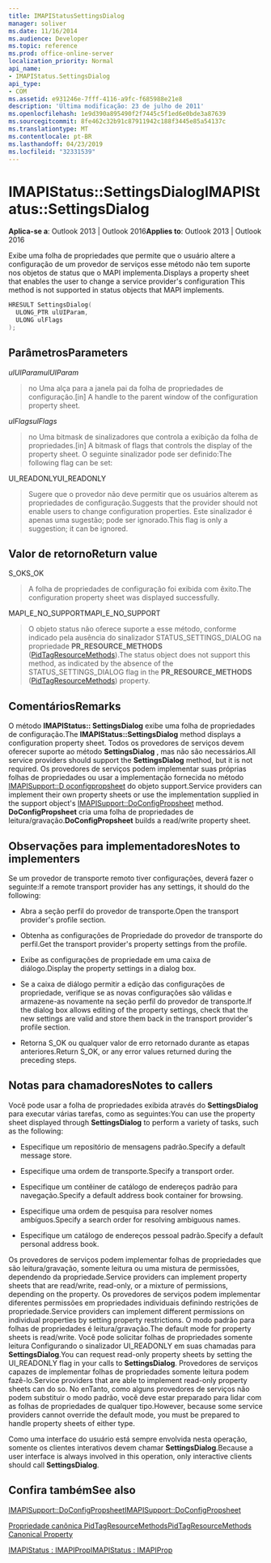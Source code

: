 ```yaml
---
title: IMAPIStatusSettingsDialog
manager: soliver
ms.date: 11/16/2014
ms.audience: Developer
ms.topic: reference
ms.prod: office-online-server
localization_priority: Normal
api_name:
- IMAPIStatus.SettingsDialog
api_type:
- COM
ms.assetid: e931246e-7fff-4116-a9fc-f685988e21e8
description: 'Última modificação: 23 de julho de 2011'
ms.openlocfilehash: 1e9d390a895490f2f7445c5f1ed6e0bde3a87639
ms.sourcegitcommit: 8fe462c32b91c87911942c188f3445e85a54137c
ms.translationtype: MT
ms.contentlocale: pt-BR
ms.lasthandoff: 04/23/2019
ms.locfileid: "32331539"
---
```

# <a name="imapistatussettingsdialog"></a><span data-ttu-id="65571-103">IMAPIStatus::SettingsDialog</span><span class="sxs-lookup"><span data-stu-id="65571-103">IMAPIStatus::SettingsDialog</span></span>

  
  
<span data-ttu-id="65571-104">**Aplica-se a**: Outlook 2013 | Outlook 2016</span><span class="sxs-lookup"><span data-stu-id="65571-104">**Applies to**: Outlook 2013 | Outlook 2016</span></span> 
  
<span data-ttu-id="65571-105">Exibe uma folha de propriedades que permite que o usuário altere a configuração de um provedor de serviços esse método não tem suporte nos objetos de status que o MAPI implementa.</span><span class="sxs-lookup"><span data-stu-id="65571-105">Displays a property sheet that enables the user to change a service provider's configuration This method is not supported in status objects that MAPI implements.</span></span>
  
```cpp
HRESULT SettingsDialog(
  ULONG_PTR ulUIParam,
  ULONG ulFlags
);
```

## <a name="parameters"></a><span data-ttu-id="65571-106">Parâmetros</span><span class="sxs-lookup"><span data-stu-id="65571-106">Parameters</span></span>

 <span data-ttu-id="65571-107">_ulUIParam_</span><span class="sxs-lookup"><span data-stu-id="65571-107">_ulUIParam_</span></span>
  
> <span data-ttu-id="65571-108">no Uma alça para a janela pai da folha de propriedades de configuração.</span><span class="sxs-lookup"><span data-stu-id="65571-108">[in] A handle to the parent window of the configuration property sheet.</span></span>
    
 <span data-ttu-id="65571-109">_ulFlags_</span><span class="sxs-lookup"><span data-stu-id="65571-109">_ulFlags_</span></span>
  
> <span data-ttu-id="65571-110">no Uma bitmask de sinalizadores que controla a exibição da folha de propriedades.</span><span class="sxs-lookup"><span data-stu-id="65571-110">[in] A bitmask of flags that controls the display of the property sheet.</span></span> <span data-ttu-id="65571-111">O seguinte sinalizador pode ser definido:</span><span class="sxs-lookup"><span data-stu-id="65571-111">The following flag can be set:</span></span>
    
<span data-ttu-id="65571-112">UI_READONLY</span><span class="sxs-lookup"><span data-stu-id="65571-112">UI_READONLY</span></span> 
  
> <span data-ttu-id="65571-113">Sugere que o provedor não deve permitir que os usuários alterem as propriedades de configuração.</span><span class="sxs-lookup"><span data-stu-id="65571-113">Suggests that the provider should not enable users to change configuration properties.</span></span> <span data-ttu-id="65571-114">Este sinalizador é apenas uma sugestão; pode ser ignorado.</span><span class="sxs-lookup"><span data-stu-id="65571-114">This flag is only a suggestion; it can be ignored.</span></span>
    
## <a name="return-value"></a><span data-ttu-id="65571-115">Valor de retorno</span><span class="sxs-lookup"><span data-stu-id="65571-115">Return value</span></span>

<span data-ttu-id="65571-116">S_OK</span><span class="sxs-lookup"><span data-stu-id="65571-116">S_OK</span></span> 
  
> <span data-ttu-id="65571-117">A folha de propriedades de configuração foi exibida com êxito.</span><span class="sxs-lookup"><span data-stu-id="65571-117">The configuration property sheet was displayed successfully.</span></span>
    
<span data-ttu-id="65571-118">MAPI_E_NO_SUPPORT</span><span class="sxs-lookup"><span data-stu-id="65571-118">MAPI_E_NO_SUPPORT</span></span> 
  
> <span data-ttu-id="65571-119">O objeto status não oferece suporte a esse método, conforme indicado pela ausência do sinalizador STATUS_SETTINGS_DIALOG na propriedade **PR_RESOURCE_METHODS** ([PidTagResourceMethods](pidtagresourcemethods-canonical-property.md)).</span><span class="sxs-lookup"><span data-stu-id="65571-119">The status object does not support this method, as indicated by the absence of the STATUS_SETTINGS_DIALOG flag in the **PR_RESOURCE_METHODS** ([PidTagResourceMethods](pidtagresourcemethods-canonical-property.md)) property.</span></span>
    
## <a name="remarks"></a><span data-ttu-id="65571-120">Comentários</span><span class="sxs-lookup"><span data-stu-id="65571-120">Remarks</span></span>

<span data-ttu-id="65571-121">O método **IMAPIStatus:: SettingsDialog** exibe uma folha de propriedades de configuração.</span><span class="sxs-lookup"><span data-stu-id="65571-121">The **IMAPIStatus::SettingsDialog** method displays a configuration property sheet.</span></span> <span data-ttu-id="65571-122">Todos os provedores de serviços devem oferecer suporte ao método **SettingsDialog** , mas não são necessários.</span><span class="sxs-lookup"><span data-stu-id="65571-122">All service providers should support the **SettingsDialog** method, but it is not required.</span></span> <span data-ttu-id="65571-123">Os provedores de serviços podem implementar suas próprias folhas de propriedades ou usar a implementação fornecida no método [IMAPISupport::D oconfigpropsheet](imapisupport-doconfigpropsheet.md) do objeto support.</span><span class="sxs-lookup"><span data-stu-id="65571-123">Service providers can implement their own property sheets or use the implementation supplied in the support object's [IMAPISupport::DoConfigPropsheet](imapisupport-doconfigpropsheet.md) method.</span></span> <span data-ttu-id="65571-124">**DoConfigPropsheet** cria uma folha de propriedades de leitura/gravação.</span><span class="sxs-lookup"><span data-stu-id="65571-124">**DoConfigPropsheet** builds a read/write property sheet.</span></span> 
  
## <a name="notes-to-implementers"></a><span data-ttu-id="65571-125">Observações para implementadores</span><span class="sxs-lookup"><span data-stu-id="65571-125">Notes to implementers</span></span>

<span data-ttu-id="65571-126">Se um provedor de transporte remoto tiver configurações, deverá fazer o seguinte:</span><span class="sxs-lookup"><span data-stu-id="65571-126">If a remote transport provider has any settings, it should do the following:</span></span>
  
- <span data-ttu-id="65571-127">Abra a seção perfil do provedor de transporte.</span><span class="sxs-lookup"><span data-stu-id="65571-127">Open the transport provider's profile section.</span></span>
    
- <span data-ttu-id="65571-128">Obtenha as configurações de Propriedade do provedor de transporte do perfil.</span><span class="sxs-lookup"><span data-stu-id="65571-128">Get the transport provider's property settings from the profile.</span></span>
    
- <span data-ttu-id="65571-129">Exibe as configurações de propriedade em uma caixa de diálogo.</span><span class="sxs-lookup"><span data-stu-id="65571-129">Display the property settings in a dialog box.</span></span>
    
- <span data-ttu-id="65571-130">Se a caixa de diálogo permitir a edição das configurações de propriedade, verifique se as novas configurações são válidas e armazene-as novamente na seção perfil do provedor de transporte.</span><span class="sxs-lookup"><span data-stu-id="65571-130">If the dialog box allows editing of the property settings, check that the new settings are valid and store them back in the transport provider's profile section.</span></span>
    
- <span data-ttu-id="65571-131">Retorna S_OK ou qualquer valor de erro retornado durante as etapas anteriores.</span><span class="sxs-lookup"><span data-stu-id="65571-131">Return S_OK, or any error values returned during the preceding steps.</span></span>
    
## <a name="notes-to-callers"></a><span data-ttu-id="65571-132">Notas para chamadores</span><span class="sxs-lookup"><span data-stu-id="65571-132">Notes to callers</span></span>

<span data-ttu-id="65571-133">Você pode usar a folha de propriedades exibida através do **SettingsDialog** para executar várias tarefas, como as seguintes:</span><span class="sxs-lookup"><span data-stu-id="65571-133">You can use the property sheet displayed through **SettingsDialog** to perform a variety of tasks, such as the following:</span></span> 
  
- <span data-ttu-id="65571-134">Especifique um repositório de mensagens padrão.</span><span class="sxs-lookup"><span data-stu-id="65571-134">Specify a default message store.</span></span>
    
- <span data-ttu-id="65571-135">Especifique uma ordem de transporte.</span><span class="sxs-lookup"><span data-stu-id="65571-135">Specify a transport order.</span></span>
    
- <span data-ttu-id="65571-136">Especifique um contêiner de catálogo de endereços padrão para navegação.</span><span class="sxs-lookup"><span data-stu-id="65571-136">Specify a default address book container for browsing.</span></span>
    
- <span data-ttu-id="65571-137">Especifique uma ordem de pesquisa para resolver nomes ambíguos.</span><span class="sxs-lookup"><span data-stu-id="65571-137">Specify a search order for resolving ambiguous names.</span></span>
    
- <span data-ttu-id="65571-138">Especifique um catálogo de endereços pessoal padrão.</span><span class="sxs-lookup"><span data-stu-id="65571-138">Specify a default personal address book.</span></span>
    
<span data-ttu-id="65571-139">Os provedores de serviços podem implementar folhas de propriedades que são leitura/gravação, somente leitura ou uma mistura de permissões, dependendo da propriedade.</span><span class="sxs-lookup"><span data-stu-id="65571-139">Service providers can implement property sheets that are read/write, read-only, or a mixture of permissions, depending on the property.</span></span> <span data-ttu-id="65571-140">Os provedores de serviços podem implementar diferentes permissões em propriedades individuais definindo restrições de propriedade.</span><span class="sxs-lookup"><span data-stu-id="65571-140">Service providers can implement different permissions on individual properties by setting property restrictions.</span></span> <span data-ttu-id="65571-141">O modo padrão para folhas de propriedades é leitura/gravação.</span><span class="sxs-lookup"><span data-stu-id="65571-141">The default mode for property sheets is read/write.</span></span> <span data-ttu-id="65571-142">Você pode solicitar folhas de propriedades somente leitura Configurando o sinalizador UI_READONLY em suas chamadas para **SettingsDialog**.</span><span class="sxs-lookup"><span data-stu-id="65571-142">You can request read-only property sheets by setting the UI_READONLY flag in your calls to **SettingsDialog**.</span></span> <span data-ttu-id="65571-143">Provedores de serviços capazes de implementar folhas de propriedades somente leitura podem fazê-lo.</span><span class="sxs-lookup"><span data-stu-id="65571-143">Service providers that are able to implement read-only property sheets can do so.</span></span> <span data-ttu-id="65571-144">No enTanto, como alguns provedores de serviços não podem substituir o modo padrão, você deve estar preparado para lidar com as folhas de propriedades de qualquer tipo.</span><span class="sxs-lookup"><span data-stu-id="65571-144">However, because some service providers cannot override the default mode, you must be prepared to handle property sheets of either type.</span></span> 
  
<span data-ttu-id="65571-145">Como uma interface do usuário está sempre envolvida nesta operação, somente os clientes interativos devem chamar **SettingsDialog**.</span><span class="sxs-lookup"><span data-stu-id="65571-145">Because a user interface is always involved in this operation, only interactive clients should call **SettingsDialog**.</span></span>
  
## <a name="see-also"></a><span data-ttu-id="65571-146">Confira também</span><span class="sxs-lookup"><span data-stu-id="65571-146">See also</span></span>



[<span data-ttu-id="65571-147">IMAPISupport::DoConfigPropsheet</span><span class="sxs-lookup"><span data-stu-id="65571-147">IMAPISupport::DoConfigPropsheet</span></span>](imapisupport-doconfigpropsheet.md)
  
[<span data-ttu-id="65571-148">Propriedade canônica PidTagResourceMethods</span><span class="sxs-lookup"><span data-stu-id="65571-148">PidTagResourceMethods Canonical Property</span></span>](pidtagresourcemethods-canonical-property.md)
  
[<span data-ttu-id="65571-149">IMAPIStatus : IMAPIProp</span><span class="sxs-lookup"><span data-stu-id="65571-149">IMAPIStatus : IMAPIProp</span></span>](imapistatusimapiprop.md)


